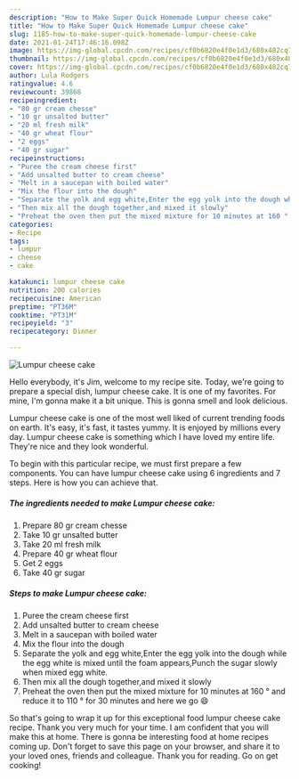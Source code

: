 ```yaml
---
description: "How to Make Super Quick Homemade Lumpur cheese cake"
title: "How to Make Super Quick Homemade Lumpur cheese cake"
slug: 1185-how-to-make-super-quick-homemade-lumpur-cheese-cake
date: 2021-01-24T17:46:16.098Z
image: https://img-global.cpcdn.com/recipes/cf0b6820e4f0e1d3/680x482cq70/lumpur-cheese-cake-recipe-main-photo.jpg
thumbnail: https://img-global.cpcdn.com/recipes/cf0b6820e4f0e1d3/680x482cq70/lumpur-cheese-cake-recipe-main-photo.jpg
cover: https://img-global.cpcdn.com/recipes/cf0b6820e4f0e1d3/680x482cq70/lumpur-cheese-cake-recipe-main-photo.jpg
author: Lula Rodgers
ratingvalue: 4.6
reviewcount: 39868
recipeingredient:
- "80 gr cream chesse"
- "10 gr unsalted butter"
- "20 ml fresh milk"
- "40 gr wheat flour"
- "2 eggs"
- "40 gr sugar"
recipeinstructions:
- "Puree the cream cheese first"
- "Add unsalted butter to cream cheese"
- "Melt in a saucepan with boiled water"
- "Mix the flour into the dough"
- "Separate the yolk and egg white,Enter the egg yolk into the dough while the egg white is mixed until the foam appears,Punch the sugar slowly when mixed egg white."
- "Then mix all the dough together,and mixed it slowly"
- "Preheat the oven then put the mixed mixture for 10 minutes at 160 ° and reduce it to 110 ° for 30 minutes and here we go 😄"
categories:
- Recipe
tags:
- lumpur
- cheese
- cake

katakunci: lumpur cheese cake 
nutrition: 200 calories
recipecuisine: American
preptime: "PT36M"
cooktime: "PT31M"
recipeyield: "3"
recipecategory: Dinner

---
```



![Lumpur cheese cake](https://img-global.cpcdn.com/recipes/cf0b6820e4f0e1d3/680x482cq70/lumpur-cheese-cake-recipe-main-photo.jpg)

Hello everybody, it's Jim, welcome to my recipe site. Today, we're going to prepare a special dish, lumpur cheese cake. It is one of my favorites. For mine, I'm gonna make it a bit unique. This is gonna smell and look delicious.

Lumpur cheese cake is one of the most well liked of current trending foods on earth. It's easy, it's fast, it tastes yummy. It is enjoyed by millions every day. Lumpur cheese cake is something which I have loved my entire life. They're nice and they look wonderful.




To begin with this particular recipe, we must first prepare a few components. You can have lumpur cheese cake using 6 ingredients and 7 steps. Here is how you can achieve that.

<!--inarticleads1-->

##### The ingredients needed to make Lumpur cheese cake:

1. Prepare 80 gr cream chesse
1. Take 10 gr unsalted butter
1. Take 20 ml fresh milk
1. Prepare 40 gr wheat flour
1. Get 2 eggs
1. Take 40 gr sugar




<!--inarticleads2-->

##### Steps to make Lumpur cheese cake:

1. Puree the cream cheese first
1. Add unsalted butter to cream cheese
1. Melt in a saucepan with boiled water
1. Mix the flour into the dough
1. Separate the yolk and egg white,Enter the egg yolk into the dough while the egg white is mixed until the foam appears,Punch the sugar slowly when mixed egg white.
1. Then mix all the dough together,and mixed it slowly
1. Preheat the oven then put the mixed mixture for 10 minutes at 160 ° and reduce it to 110 ° for 30 minutes and here we go 😄




So that's going to wrap it up for this exceptional food lumpur cheese cake recipe. Thank you very much for your time. I am confident that you will make this at home. There is gonna be interesting food at home recipes coming up. Don't forget to save this page on your browser, and share it to your loved ones, friends and colleague. Thank you for reading. Go on get cooking!
